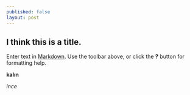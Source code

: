 ```yaml
---
published: false
layout: post
---
```

## I think this is a title. 

Enter text in [Markdown](http://daringfireball.net/projects/markdown/). Use the toolbar above, or click the **?** button for formatting help.

**kalın**

_ince_
